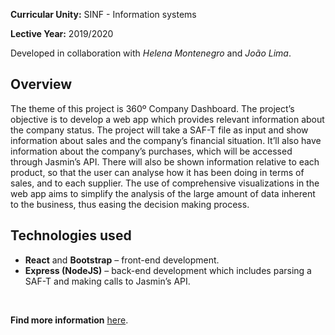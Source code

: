 **Curricular Unity:** SINF - Information systems

**Lective Year:** 2019/2020

Developed in collaboration with *Helena Montenegro* and *João Lima*.

## Overview

The theme of this project is 360º Company Dashboard.
The project’s objective is to develop a web app which provides relevant information about the company status.
The project will take a SAF-T file as input and show information about sales and the company’s financial situation. It’ll also have information about the company’s purchases, which will be accessed through Jasmin’s API. There will also be shown information relative to
each product, so that the user can analyse how it has been doing in terms of sales, and to each supplier.
The use of comprehensive visualizations in the web app aims to simplify the analysis of the large amount of data inherent to the business, thus easing the decision making process.
<br>

## Technologies used
* **React** and **Bootstrap** – front-end development.
* **Express (NodeJS)** – back-end development which includes parsing a SAF-T and making calls to Jasmin’s API.
<br>

**Find more information** [here](https://github.com/SmilingOwl/SINF-19_20/blob/master/docs/SINF-relatorio-final.pdf).
<br>
